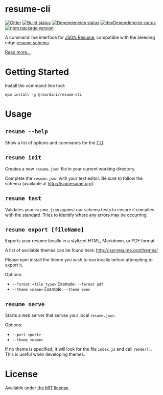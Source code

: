 # resume-cli

[![Gitter](https://img.shields.io/gitter/room/jsonresume/public.svg)](https://gitter.im/jsonresume/public)
[![Build status](https://img.shields.io/travis/rbardini/resume-cli.svg)](https://travis-ci.org/rbardini/resume-cli)
[![Dependencies status](https://img.shields.io/david/rbardini/resume-cli.svg)](https://david-dm.org/rbardini/resume-cli)
[![devDependencies status](https://img.shields.io/david/dev/rbardini/resume-cli.svg)](https://david-dm.org/rbardini/resume-cli?type=dev)
[![npm package version](https://img.shields.io/npm/v/@rbardini/resume-cli.svg)](https://www.npmjs.com/package/@rbardini/resume-cli)

A command line interface for [JSON Resume](https://jsonresume.org), compatible with the
bleeding edge [resume schema](https://github.com/jsonresume/resume-schema/tree/v1.0.0).

[Read more...](https://jsonresume.org/schema/)


# Getting Started

Install the command-line tool:

```
npm install -g @rbardini/resume-cli
```


# Usage

## `resume --help`

Show a list of options and commands for the <abbr title="Command Line Interface">CLI</abbr>.


## `resume init`

Creates a new `resume.json` file in your current working directory.

Complete the `resume.json` with your text editor. Be sure to follow the schema 
(available at http://jsonresume.org).


## `resume test`

Validates your `resume.json` against our schema tests to ensure it complies with 
the standard. Tries to identify where any errors may be occurring.


## `resume export [fileName]`

Exports your resume locally in a stylized HTML, Markdown, or PDF format.

A list of available themes can be found here: http://jsonresume.org/themes/

Please npm install the theme you wish to use locally before attempting to export it.

Options:
  - `--format <file type>` Example: `--format pdf`
  - `--theme <name>` Example: `--theme even`

## `resume serve`

Starts a web server that serves your local `resume.json`.  

Options: 
  - `--port <port>`
  - `--theme <name>`

If no theme is specified, it will look for the file `index.js` and call 
`render()`. This is useful when developing themes.



# License

Available under [the MIT license](http://mths.be/mit).
